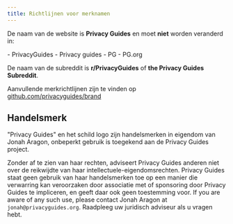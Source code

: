 ```yaml
---
title: Richtlijnen voor merknamen
---
```


De naam van de website is **Privacy Guides** en moet **niet** worden veranderd in:

<div class="pg-red" markdown>
- PrivacyGuides
- Privacy guides
- PG
- PG.org
</div>

De naam van de subreddit is **r/PrivacyGuides** of **the Privacy Guides Subreddit**.

Aanvullende merkrichtlijnen zijn te vinden op [github.com/privacyguides/brand](https://github.com/privacyguides/brand)

## Handelsmerk

"Privacy Guides" en het schild logo zijn handelsmerken in eigendom van Jonah Aragon, onbeperkt gebruik is toegekend aan de Privacy Guides project.

Zonder af te zien van haar rechten, adviseert Privacy Guides anderen niet over de reikwijdte van haar intellectuele-eigendomsrechten. Privacy Guides staat geen gebruik van haar handelsmerken toe op een manier die verwarring kan veroorzaken door associatie met of sponsoring door Privacy Guides te impliceren, en geeft daar ook geen toestemming voor. If you are aware of any such use, please contact Jonah Aragon at `jonah@privacyguides.org`. Raadpleeg uw juridisch adviseur als u vragen hebt.
